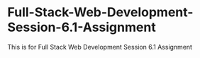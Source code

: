 # Full-Stack-Web-Development-Session-6.1-Assignment
This is for Full Stack Web Development Session 6.1 Assignment
